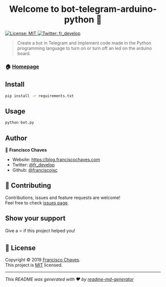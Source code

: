 <h1 align="center">Welcome to bot-telegram-arduino-python 👋</h1>
<p>
  <a href="https://github.com/franciscojsc/bot-telegram-arduino-python/blob/master/LICENSE" target="_blank">
    <img alt="License: MIT" src="https://img.shields.io/badge/License-MIT-yellow.svg" />
  </a>
  <a href="https://twitter.com/fr_develop" target="_blank">
    <img alt="Twitter: fr_develop" src="https://img.shields.io/twitter/follow/fr_develop.svg?style=social" />
  </a>
</p>

> Create a bot in Telegram and implement code made in the Python programming language to turn on or turn off an led on the arduino board.

### 🏠 [Homepage](https://github.com/franciscojsc/bot-telegram-arduino-python#readme)

## Install

```sh
pip install -r requirements.txt
```

## Usage

```sh
python bot.py
```

## Author

👤 **Francisco Chaves**

* Website: https://blog.franciscochaves.com
* Twitter: [@fr\_develop](https://twitter.com/fr\_develop)
* Github: [@franciscojsc](https://github.com/franciscojsc)

## 🤝 Contributing

Contributions, issues and feature requests are welcome!<br />Feel free to check [issues page](https://github.com/franciscojsc/bot-telegram-arduino-python/issues). 

## Show your support

Give a ⭐️ if this project helped you!

## 📝 License

Copyright © 2019 [Francisco Chaves](https://github.com/franciscojsc).<br />
This project is [MIT](https://github.com/franciscojsc/bot-telegram-arduino-python/blob/master/LICENSE) licensed.

***
_This README was generated with ❤️ by [readme-md-generator](https://github.com/kefranabg/readme-md-generator)_
